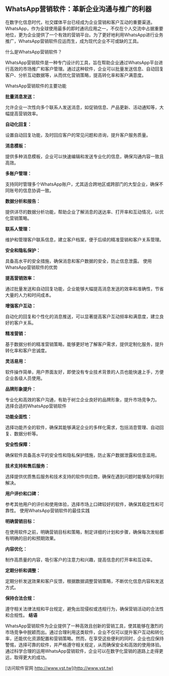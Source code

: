 ## **WhatsApp营销软件：革新企业沟通与推广的利器**

在数字化信息时代，社交媒体平台已经成为企业营销和客户互动的重要渠道。WhatsApp，作为全球使用最多的即时通讯应用之一，不仅在个人交流中占据重要地位，更为企业提供了一个有效的营销平台。为了更好地利用WhatsApp进行业务推广，WhatsApp营销软件应运而生，成为现代企业不可或缺的工具。

什么是WhatsApp营销软件？

WhatsApp营销软件是一种专门设计的工具，旨在帮助企业通过WhatsApp平台进行高效的市场推广和客户管理。通过这种软件，企业可以批量发送信息、自动回复客户、分析互动数据等，从而优化营销策略，提高转化率和客户满意度。

WhatsApp营销软件的主要功能

**批量消息发送：**

允许企业一次性向多个联系人发送消息，如促销信息、产品更新、活动通知等，大幅提高营销效率。

**自动化回复：**

设置自动回复功能，及时回应客户的常见问题和咨询，提升客户服务质量。

**消息模板：**

提供多种消息模板，企业可以快速编辑和发送专业化的信息，确保沟通内容一致且高效。

**多账户管理：**

支持同时管理多个WhatsApp账户，尤其适合跨地区或跨部门的大型企业，确保不同账号的信息协调一致。

**数据分析和报告：**

提供详尽的数据分析功能，帮助企业了解消息的送达率、打开率和互动情况，以优化营销策略。

**联系人管理：**

维护和管理客户联系信息，建立客户档案，便于后续的精准营销和客户关系管理。

**安全和隐私保护：**

具备高水平的安全措施，确保消息和客户数据的安全，防止信息泄露。
使用WhatsApp营销软件的优势

**提高营销效率：**

通过批量发送和自动回复功能，企业能够大幅提高消息发送的效率和准确性，节省大量的人力和时间成本。

**增强客户互动：**

自动化的回复和个性化的消息推送，可以显著提高客户互动频率和满意度，建立良好的客户关系。

**精准营销：**

基于数据分析的精准营销策略，能够更好地了解客户需求，提供定制化服务，提升转化率和客户忠诚度。

**灵活易用：**

软件操作简单，用户界面友好，即使没有专业技术背景的人员也能快速上手，方便企业各级人员使用。

**品牌形象提升：**

专业化和高效的客户沟通，有助于树立企业良好的品牌形象，提升市场竞争力。
选择合适的WhatsApp营销软件

**功能全面性：**

选择功能齐全的软件，确保其能够满足企业的多样化需求，包括消息管理、自动回复、数据分析等。

**安全性保障：**

确保软件具备高水平的安全性和隐私保护措施，防止客户数据泄露和信息滥用。

**技术支持和售后服务：**

选择提供优质售后服务和技术支持的软件供应商，确保在遇到问题时能够及时得到解决。

**用户评价和口碑：**

参考其他用户的评价和使用体验，选择市场上口碑较好的软件，确保其稳定性和可靠性。
使用WhatsApp营销软件的最佳实践

**明确营销目标：**

在使用软件之前，明确营销目标和策略，制定详细的计划和步骤，确保每次发帖都有明确的目的和预期效果。

**内容优化：**

制作高质量的内容，吸引客户的注意力和兴趣，提高信息的打开率和互动率。

**定期分析和调整：**

定期分析发送效果和客户反馈，根据数据调整营销策略，不断优化信息内容和发送方式。

**保持合法合规：**

遵守相关法律法规和平台规定，避免出现侵权或违规行为，确保营销活动的合法性和合规性。
**结语**

WhatsApp营销软件为企业提供了一种高效且创新的营销工具，使其能够在激烈的市场竞争中脱颖而出。通过合理利用这类软件，企业不仅可以提升客户互动和转化率，还能优化资源配置和营销策略。然而，在享受这些便利的同时，企业也应保持警惕，选择可靠的软件，并严格遵守相关规定，从而确保安全和高效的使用体验。通过科学合理的运用WhatsApp营销软件，企业可以在数字化营销的道路上走得更远，取得更大的成功。


[访问软件官网 http://www.vst.tw](http://www.vst.tw)
